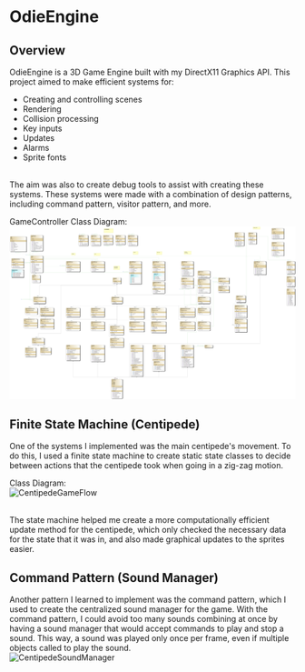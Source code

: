 # OdieEngine
<!---
Video Demo: <br>
[![Demo](https://img.youtube.com/vi/VIDEO_ID/0.jpg)](https://www.youtube.com/watch?v=VIDEO_ID) <br>
-->


## Overview
OdieEngine is a 3D Game Engine built with my DirectX11 Graphics API. This project aimed to make efficient systems for:
- Creating and controlling scenes
- Rendering
- Collision processing
- Key inputs
- Updates
- Alarms
- Sprite fonts
<br>
The aim was also to create debug tools to assist with creating these systems.
These systems were made with a combination of design patterns, including command pattern, visitor pattern, and more. <br/>

GameController Class Diagram:
![OdieClassDiagram](/images/ClassDiagram.png)

## Finite State Machine (Centipede)
One of the systems I implemented was the main centipede's movement. To do this, I used a finite state machine to create static state classes to decide between actions that the centipede took when going in a zig-zag motion.
<br/> 

Class Diagram: <br/>
![CentipedeGameFlow](/images/CentipedeFSM.png)

<br/>
The state machine helped me create a more computationally efficient update method for the centipede, which only checked the necessary data for the state that it was in, and also made graphical updates to the sprites easier.

## Command Pattern (Sound Manager)
Another pattern I learned to implement was the command pattern, which I used to create the centralized sound manager for the game. With the command pattern, I could avoid too many sounds combining at once by having a sound manager that would accept commands to play and stop a sound. 
This way, a sound was played only once per frame, even if multiple objects called to play the sound. <br>
![CentipedeSoundManager](/images/CentipedeSound.png)



